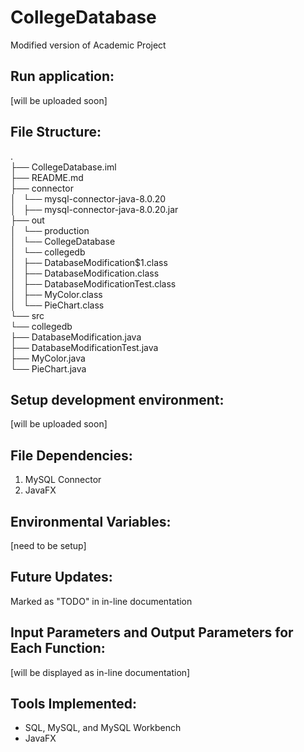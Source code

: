 # CollegeDatabase

Modified version of Academic Project

## Run application: 
[will be uploaded soon]

## File Structure: 
.  
├── CollegeDatabase.iml  
├── README.md  
├── connector  
│   └── mysql-connector-java-8.0.20  
│       ├── mysql-connector-java-8.0.20.jar  
├── out  
│   └── production  
│       └── CollegeDatabase  
│           └── collegedb  
│               ├── DatabaseModification$1.class  
│               ├── DatabaseModification.class  
│               ├── DatabaseModificationTest.class  
│               ├── MyColor.class  
│               └── PieChart.class  
└── src  
    └── collegedb  
        ├── DatabaseModification.java  
        ├── DatabaseModificationTest.java  
        ├── MyColor.java  
        └── PieChart.java  


## Setup development environment:
[will be uploaded soon]

## File Dependencies:
1. MySQL Connector
2. JavaFX

## Environmental Variables:
[need to be setup]

## Future Updates:
Marked as "TODO" in in-line documentation

## Input Parameters and Output Parameters for Each Function:
[will be displayed as in-line documentation]

## Tools Implemented:
* SQL, MySQL, and MySQL Workbench
* JavaFX

